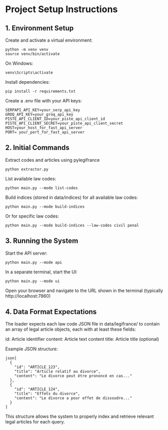 # Project Setup Instructions

## 1. Environment Setup

Create and activate a virtual environment:
```
python -m venv venv
source venv/bin/activate  
```
On Windows: 
```
venv\Scripts\activate
```


Install dependencies:
```
pip install -r requirements.txt
```
Create a .env file with your API keys:
```
SERPAPI_API_KEY=your_serp_api_key
GROQ_API_KEY=your_groq_api_key
PISTE_API_CLIENT_ID=your_piste_api_client_id
PISTE_API_CLIENT_SECRET=your_piste_api_client_secret
HOST=your_host_for_fast_api_server
PORT= your_port_for_fast_api_server
```

## 2. Initial Commands

Extract codes and articles using pylegifrance 
```
python extractor.py
```

List available law codes:
```
python main.py --mode list-codes
```
Build indices (stored in data/indices) for all available law codes:
```
python main.py --mode build-indices
```
Or for specific law codes:
```
python main.py --mode build-indices --law-codes civil penal
```

## 3. Running the System

Start the API server:
```
python main.py --mode api
```
In a separate terminal, start the UI:
```
python main.py --mode ui
```
Open your browser and navigate to the URL shown in the terminal (typically http://localhost:7860)

## 4. Data Format Expectations
The loader expects each law code JSON file in data/legifrance/ to contain an array of legal article objects, each with at least these fields:

id: Article identifier
content: Article text content
title: Article title (optional)

Example JSON structure:
```
json[
  {
    "id": "ARTICLE_123",
    "title": "Article relatif au divorce",
    "content": "Le divorce peut être prononcé en cas..."
  },
  {
    "id": "ARTICLE_124",
    "title": "Effets du divorce",
    "content": "Le divorce a pour effet de dissoudre..."
  }
]
```
This structure allows the system to properly index and retrieve relevant legal articles for each query.